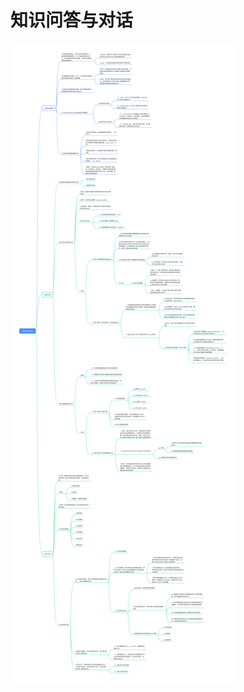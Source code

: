 # 知识问答与对话
![](https://github.com/wangxb96/LearningNotes/blob/main/KnowledgeGraph/%5B10%5D%E7%9F%A5%E8%AF%86%E9%97%AE%E7%AD%94%E4%B8%8E%E5%AF%B9%E8%AF%9D.png)